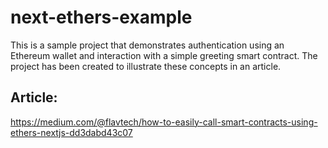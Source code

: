 # next-ethers-example
This is a sample project that demonstrates authentication using an Ethereum wallet and interaction with a simple greeting smart contract. The project has been created to illustrate these concepts in an article.

## Article:
https://medium.com/@flavtech/how-to-easily-call-smart-contracts-using-ethers-nextjs-dd3dabd43c07
